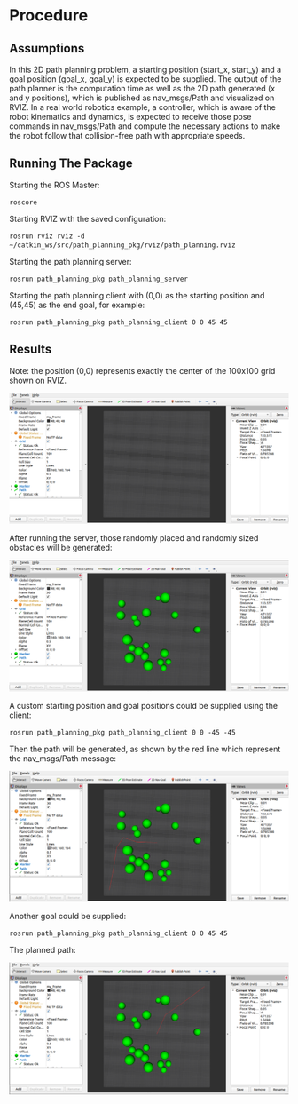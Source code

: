 # Procedure

## Assumptions

In this 2D path planning problem, a starting position (start_x, start_y) and a goal position (goal_x, goal_y) is expected to be supplied. The output of the path planner is the computation time as well as the 2D path generated (x and y positions), which is published as nav_msgs/Path and visualized on RVIZ. In a real world robotics example, a controller, which is aware of the robot kinematics and dynamics, is expected to receive those pose commands in nav_msgs/Path and compute the necessary actions to make the robot follow that collision-free path with appropriate speeds.

## Running The Package

Starting the ROS Master:
```
roscore
```

Starting RVIZ with the saved configuration:
```
rosrun rviz rviz -d ~/catkin_ws/src/path_planning_pkg/rviz/path_planning.rviz
```

Starting the path planning server:
```
rosrun path_planning_pkg path_planning_server
```

Starting the path planning client with (0,0) as the starting position and (45,45) as the end goal, for example:
```
rosrun path_planning_pkg path_planning_client 0 0 45 45
```

## Results
Note: the position (0,0) represents exactly the center of the 100x100 grid shown on RVIZ.

![im1](img/1_1.png)

After running the server, those randomly placed and randomly sized obstacles will be generated:

![im1](img/1_2.png)

A custom starting position and goal positions could be supplied using the client:

```
rosrun path_planning_pkg path_planning_client 0 0 -45 -45
```
Then the path will be generated, as shown by the red line which represent the nav_msgs/Path message:

![im1](img/1_3.png)

Another goal could be supplied:

```
rosrun path_planning_pkg path_planning_client 0 0 45 45
```

The planned path:

![im1](img/1_4.png)